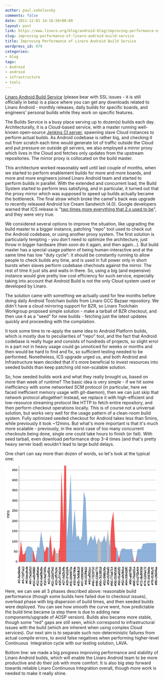 ```yaml
---
author: paul.sokolovsky
comments: false
date: 2011-12-01 14:16:58+00:00
layout: post
link: https://www.linaro.org/blog/android-blog/improving-performance-of-linaro-android-build-service/
slug: improving-performance-of-linaro-android-build-service
title: Improving Performance of Linaro Android Build Service
wordpress_id: 979
categories:
- blog
tags:
- Android
- android
- infrastructure
- tools
---
```


[Linaro Android Build Service](https://android-build.linaro.org/) (please bear with SSL issues - it is still officially in beta) is a place where you can get any downloads related to Linaro Android - monthly releases, daily builds for specific boards, and engineers' personal builds while they work on specific features.

The Builds Service is a busy place serving up to dozen(s) builds each day. Architecturally, it is a Cloud-based service, with a master running well-known open-source [Jenkins CI server](http://jenkins-ci.org/), spawning slave Cloud instances to perform actual builds. As Android codebase is rather big, and checking it out from scratch each time would generate lot of traffic outside the Cloud and put pressure on outside git servers, we also employed a mirror proxy which lives in the Cloud and fetches only updates from the upstream repositories. The mirror proxy is collocated on the build master.

This architecture worked reasonably well until last couple of months, when we started to perform enablement builds for more and more boards, and more and more engineers joined Linaro Android team and started to perform builds in parallel. With the extended and concurrent load, the Build System started to perform less satisfying, and in particular, it turned out that the proxy mirror which was supposed to speed up builds actually became the bottleneck. The final straw which broke the camel's back was upgrade to recently released Android Ice Cream Sandwich (4.0). Google developers warned that ICS release is "[two times more everything that 2.x used to be](http://groups.google.com/group/android-building/browse_thread/thread/3757b189f4e93df0)", and they were very true.

We considered several options to improve the situation, like upgrading the build master to a bigger instance, patching "repo" tool used to check out the Android codebase, or using another proxy system. The first solution is particularly tempting - you don't need to optimize the architecture, just throw in bigger hardware (then soon do it again, and then again...). But build master has a special usage pattern of being human-interactive and at the same time has low "duty cycle": it should be constantly running to allow people to check builds any time, and is used in full power only in short bursts when slaves perform codebase chechouts against the mirror. The rest of time it just sits and waits in there. So, using a big (and expensive) instance would give pretty low cost efficiency for such service, especially taking into account that Android Build is not the only Cloud system used or developed by Linaro.

The solution came with something we actually used for few months before doing daily Android Toolchain builds from Linaro GCC Bazaar repository. We didn't have a cloud mirroring support for BZR, so Linaro Toolchain Workgroup proposed simple solution - make a tarball of BZR checkout, and then use it as a "seed" for new builds - fetching just the latest updates quickly and proceeding with the compilation.

It took some time to re-apply the same idea to Android Platform builds, which is mostly due to peculiarities of "repo" tool, and the fact that Android codebase is really huge and consists of hundreds of projects, so slight error in a part not in heavy usage could go unnoticed for weeks or months and then would be hard to find and fix, so sufficient testing needed to be performed. Nonetheless, ICS upgrade urged us, and both Android and Infrastructure team decided that it's more beneficial to invest resources into seeded builds than keep patching old non-scalable solution.

So, how seeded builds work and what they really brought us, based on more than week of runtime? The basic idea is very simple - if we hit some inefficiency with some networked SCM protocol (in particular, here we faced inefficient memory usage with git-daemon), then we can just skip that network protocol altogether! Instead, we replace it with high-efficient and low-resource streaming protocol like HTTP to fetch entire repository, and then perform checkout operations locally. This is of course not a universal solution, but works very well for the usage pattern of a clean-room build system. Fully optimized seeded checkout for Android takes less than 5mins, while previously it took ~12mins. But what's more important is that it's much more scalable - previously, in the worst case of too many concurrent checkouts being done, single one could take hours to finish (or fail). With seed tarball, even download performance drop 3-4 times (and that's pretty heavy server load) wouldn't lead to large build delays.

One chart can say more than dozen of words, so let's look at the typical one:

[![Seeded Build Chart](/assets/blog/seeded-builds-chart.png)](/assets/blog/seeded-builds-chart.png)Here, we can see all 3 phases described above: reasonable build performance (though some builds here failed due to checkout issues), overload phase with big dispersion of build times, and then seeded builds were deployed. You can see how smooth the curve went, how predictable the build time became (a step there is due to adding new components/upgrade of AOSP version). Builds also became more stable, though some "red" gaps are still seen, which correspond to infrastructural issues with the build (which are inherent when using complex Cloud services). Our next aim is to separate such non-deterministic failures from actual compile errors, to avoid false negatives when performing higher-level Continuous  Integration cycle with our testing solution, LAVA.

Bottom line: we made a big progress improving performance and stability of Linaro Android builds, which will enable the Linaro Android team to be more productive and do their job with more comfort. It is also big step forward towards reliable Linaro Continuous Integration overall, though more work is needed to make it really shine.
